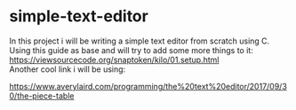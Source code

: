 # simple-text-editor
In this project i will be writing a simple text editor from scratch using C.  
Using this guide as base and will try to add some more things to it: 
https://viewsourcecode.org/snaptoken/kilo/01.setup.html  
Another cool link i will be using: 

https://www.averylaird.com/programming/the%20text%20editor/2017/09/30/the-piece-table
